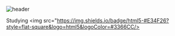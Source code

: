 ![header](https://capsule-render.vercel.app/api?type=venom&color=auto&height=200&section=header&text=Jimin's%20GITHUB&fontSize=60)

Studying
<img src="https://img.shields.io/badge/html5-#E34F26?style=flat-square&logo=html5&logoColor=#3366CC/>
